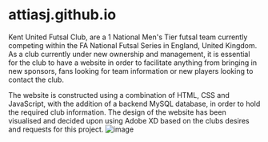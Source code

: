 # attiasj.github.io

Kent United Futsal Club, are a 1 National Men's Tier futsal team currently competing within the FA National Futsal Series in England, United Kingdom. As a club currently under new ownership and management, it is essential for the club to have a website in order to facilitate anything from bringing in new sponsors, fans looking for team information or new players looking to contact the club. 

The website is constructed using a combination of HTML, CSS and JavaScript, with the addition of a backend MySQL database, in order to hold the required club information. The design of the website has been visualised and decided upon using Adobe XD based on the clubs desires and requests for this project.
![image](https://user-images.githubusercontent.com/101364226/157769571-af881cb4-8cd7-476e-bef2-1e3121ef5569.png)
